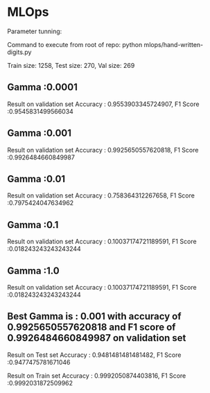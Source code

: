 # MLOps
Parameter tunning:

Command to execute from root of repo: python mlops/hand-written-digits.py

Train size: 1258, Test size: 270, Val size: 269

## Gamma :0.0001
Result on validation set
Accuracy : 0.9553903345724907, F1 Score :0.9545831499566034

## Gamma :0.001
Result on validation set
Accuracy : 0.9925650557620818, F1 Score :0.9926484660849987

## Gamma :0.01
Result on validation set
Accuracy : 0.758364312267658, F1 Score :0.7975424047634962

## Gamma :0.1
Result on validation set
Accuracy : 0.10037174721189591, F1 Score :0.018243243243243244

## Gamma :1.0
Result on validation set
Accuracy : 0.10037174721189591, F1 Score :0.018243243243243244


## Best Gamma is : 0.001 with accuracy of 0.9925650557620818 and F1 score of 0.9926484660849987 on validation set 

Result on Test set
Accuracy : 0.9481481481481482, F1 Score :0.9477475781671046

Result on Train set
Accuracy : 0.9992050874403816, F1 Score :0.9992031872509962
